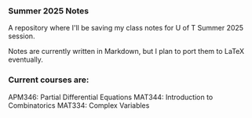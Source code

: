 ### Summer 2025 Notes
A repository where I'll be saving my class notes for U of T Summer 2025 session.

Notes are currently written in Markdown, but I plan to port them to LaTeX eventually.

### Current courses are:
APM346: Partial Differential Equations
MAT344: Introduction to Combinatorics
MAT334: Complex Variables
